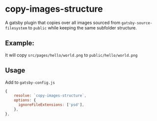 # copy-images-structure
A gatsby plugin that copies over all images sourced from `gatsby-source-filesystem` to `public` while keeping the same subfolder structure.

## Example:
It will copy `src/pages/hello/world.png` to `public/hello/world.png`

## Usage
Add to `gatsby-config.js`
```js
{
    resolve: `copy-images-structure`,
    options: {
      ignoreFileExtensions: ['psd'],
    },
},
```
